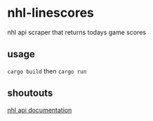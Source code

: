 # nhl-linescores

nhl api scraper that returns todays game scores

## usage

`cargo build` then `cargo run`

## shoutouts

[nhl api documentation](https://github.com/dword4/nhlapi)
